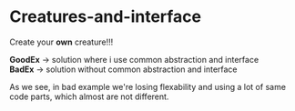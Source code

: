 # Creatures-and-interface
Create your **own** creature!!!

**GoodEx** -> solution where i use common abstraction and interface    
**BadEx** -> solution without common abstraction and interface

As we see, in bad example we're losing flexability and using a lot of same code parts, which almost are not different.
